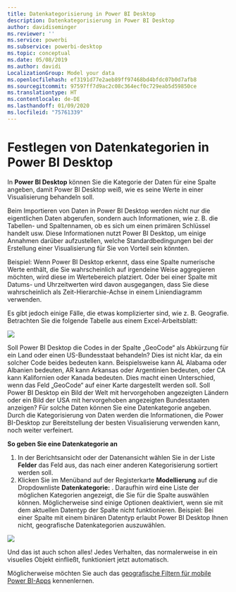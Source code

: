 ```yaml
---
title: Datenkategorisierung in Power BI Desktop
description: Datenkategorisierung in Power BI Desktop
author: davidiseminger
ms.reviewer: ''
ms.service: powerbi
ms.subservice: powerbi-desktop
ms.topic: conceptual
ms.date: 05/08/2019
ms.author: davidi
LocalizationGroup: Model your data
ms.openlocfilehash: ef3191d77e2aeb89ff97468bd4bfdc07b0d7afb8
ms.sourcegitcommit: 97597ff7d9ac2c08c364ecf0c729eab5d59850ce
ms.translationtype: HT
ms.contentlocale: de-DE
ms.lasthandoff: 01/09/2020
ms.locfileid: "75761339"
---
```

# <a name="specify-data-categories-in-power-bi-desktop"></a>Festlegen von Datenkategorien in Power BI Desktop
In **Power BI Desktop** können Sie die Kategorie der Daten für eine Spalte angeben, damit Power BI Desktop weiß, wie es seine Werte in einer Visualisierung behandeln soll.

Beim Importieren von Daten in Power BI Desktop werden nicht nur die eigentlichen Daten abgerufen, sondern auch Informationen, wie z. B. die Tabellen- und Spaltennamen, ob es sich um einen primären Schlüssel handelt usw.  Diese Informationen nutzt Power BI Desktop, um einige Annahmen darüber aufzustellen, welche Standardbedingungen bei der Erstellung einer Visualisierung für Sie von Vorteil sein könnten. 

Beispiel: Wenn Power BI Desktop erkennt, dass eine Spalte numerische Werte enthält, die Sie wahrscheinlich auf irgendeine Weise aggregieren möchten, wird diese im Wertebereich platziert. Oder bei einer Spalte mit Datums- und Uhrzeitwerten wird davon ausgegangen, dass Sie diese wahrscheinlich als Zeit-Hierarchie-Achse in einem Liniendiagramm verwenden.

Es gibt jedoch einige Fälle, die etwas komplizierter sind, wie z. B. Geografie. Betrachten Sie die folgende Tabelle aus einem Excel-Arbeitsblatt:

![](media/desktop-data-categorization/datacategorizationtable.png)

Soll Power BI Desktop die Codes in der Spalte „GeoCode“ als Abkürzung für ein Land oder einen US-Bundesstaat behandeln?  Dies ist nicht klar, da ein solcher Code beides bedeuten kann.  Beispielsweise kann AL Alabama oder Albanien bedeuten, AR kann Arkansas oder Argentinien bedeuten, oder CA kann Kalifornien oder Kanada bedeuten. Dies macht einen Unterschied, wenn das Feld „GeoCode“ auf einer Karte dargestellt werden soll.  Soll Power BI Desktop ein Bild der Welt mit hervorgehoben angezeigten Ländern oder ein Bild der USA mit hervorgehoben angezeigten Bundesstaaten anzeigen?  Für solche Daten können Sie eine Datenkategorie angeben. Durch die Kategorisierung von Daten werden die Informationen, die Power BI-Desktop zur Bereitstellung der besten Visualisierung verwenden kann, noch weiter verfeinert.  

**So geben Sie eine Datenkategorie an**

1. In der Berichtsansicht oder der Datenansicht wählen Sie in der Liste **Felder** das Feld aus, das nach einer anderen Kategorisierung sortiert werden soll.
2. Klicken Sie im Menüband auf der Registerkarte **Modellierung** auf die Dropdownliste **Datenkategorie:** .  Daraufhin wird eine Liste der möglichen Kategorien angezeigt, die Sie für die Spalte auswählen können.  Möglicherweise sind einige Optionen deaktiviert, wenn sie mit dem aktuellen Datentyp der Spalte nicht funktionieren.  Beispiel: Bei einer Spalte mit einem binären Datentyp erlaubt Power BI Desktop Ihnen nicht, geografische Datenkategorien auszuwählen. 

![](media/desktop-data-categorization/datacategorization.gif)

Und das ist auch schon alles!  Jedes Verhalten, das normalerweise in ein visuelles Objekt einfließt, funktioniert jetzt automatisch.  

Möglicherweise möchten Sie auch das [geografische Filtern für mobile Power BI-Apps](desktop-mobile-geofiltering.md) kennenlernen.

